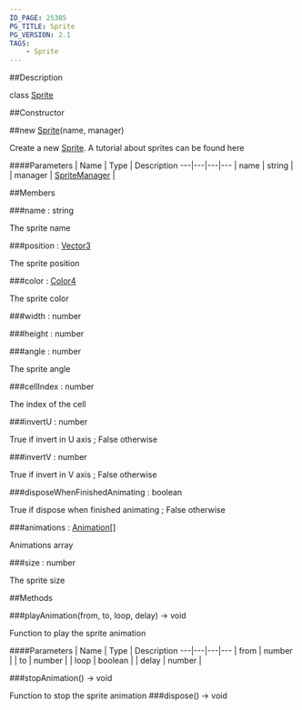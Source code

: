```yaml
---
ID_PAGE: 25305
PG_TITLE: Sprite
PG_VERSION: 2.1
TAGS:
    - Sprite
---
```

##Description

class [Sprite](/classes/2.2/Sprite)



##Constructor

##new [Sprite](/classes/2.2/Sprite)(name, manager)

Create a new [Sprite](/classes/2.2/Sprite).
A tutorial about sprites can be found here

####Parameters
 | Name | Type | Description
---|---|---|---
 | name | string | 
 | manager | [SpriteManager](/classes/2.2/SpriteManager) | 

##Members

###name : string

The sprite name

###position : [Vector3](/classes/2.2/Vector3)

The sprite position

###color : [Color4](/classes/2.2/Color4)

The sprite color

###width : number



###height : number



###angle : number

The sprite angle

###cellIndex : number

The index of the cell

###invertU : number

True if invert in U axis ; False otherwise

###invertV : number

True if invert in V axis ; False otherwise

###disposeWhenFinishedAnimating : boolean

True if dispose when finished animating ; False otherwise

###animations : [Animation](/classes/2.2/Animation)[]

Animations array

###size : number

The sprite size

##Methods

###playAnimation(from, to, loop, delay) &rarr; void

Function to play the sprite animation

####Parameters
 | Name | Type | Description
---|---|---|---
 | from | number | 
 | to | number | 
 | loop | boolean | 
 | delay | number | 

###stopAnimation() &rarr; void

Function to stop the sprite animation
###dispose() &rarr; void


